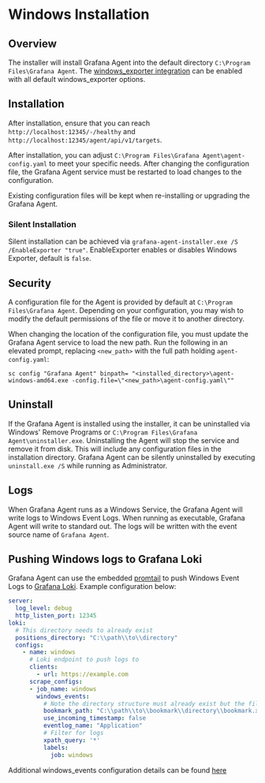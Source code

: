 # Windows Installation

## Overview

The installer will install Grafana Agent into the default directory `C:\Program Files\Grafana Agent`. The [windows_exporter integration](https://github.com/prometheus-community/windows_exporter) can be enabled with all default windows_exporter options. 

## Installation

After installation, ensure that you can reach `http://localhost:12345/-/healthy` and `http://localhost:12345/agent/api/v1/targets`. 

After installation, you can adjust `C:\Program Files\Grafana Agent\agent-config.yaml` to meet your specific needs. After changing the configuration file, the Grafana Agent service must be restarted to load changes to the configuration.

Existing configuration files will be kept when re-installing or upgrading the Grafana Agent.

### Silent Installation

Silent installation can be achieved via  `grafana-agent-installer.exe /S  /EnableExporter "true"`. EnableExporter enables or disables Windows Exporter, default is `false`.

## Security

A configuration file for the Agent is provided by default at `C:\Program Files\Grafana Agent`. Depending on your configuration, you may wish to modify the default permissions of the file or move it to another directory. 

When changing the location of the configuration file, you must update the Grafana Agent service to load the new path. Run the following in an elevated prompt, replacing `<new_path>` with the full path holding `agent-config.yaml`:

```
sc config "Grafana Agent" binpath= "<installed_directory>\agent-windows-amd64.exe -config.file=\"<new_path>\agent-config.yaml\""
```

## Uninstall

If the Grafana Agent is installed using the installer, it can be uninstalled via Windows' Remove Programs or `C:\Program Files\Grafana Agent\uninstaller.exe`. Uninstalling the Agent will stop the service and remove it from disk. This will include any configuration files in the installation directory. Grafana Agent can be silently uninstalled by executing `uninstall.exe /S` while running as Administrator.

## Logs

When Grafana Agent runs as a Windows Service, the Grafana Agent will write logs to Windows Event Logs. When running as executable, Grafana Agent will write to standard out. The logs will be written with the event source name of `Grafana Agent`.

## Pushing Windows logs to Grafana Loki

Grafana Agent can use the embedded [promtail](https://grafana.com/docs/loki/latest/clients/promtail/) to push Windows Event Logs to [Grafana Loki](https://github.com/grafana/loki). Example configuration below:

```yaml
server:
  log_level: debug
  http_listen_port: 12345
loki:
  # This directory needs to already exist
  positions_directory: "C:\\path\\to\\directory"
  configs:
    - name: windows 
      # Loki endpoint to push logs to
      clients:
        - url: https://example.com
      scrape_configs: 
      - job_name: windows
        windows_events:
          # Note the directory structure must already exist but the file will be created on demand
          bookmark_path: "C:\\path\\to\\bookmark\\directory\\bookmark.xml"
          use_incoming_timestamp: false
          eventlog_name: "Application"
          # Filter for logs
          xpath_query: '*'
          labels:
            job: windows
```

Additional windows_events configuration details can be found [here](https://grafana.com/docs/loki/latest/clients/promtail/configuration/#windows_events)
